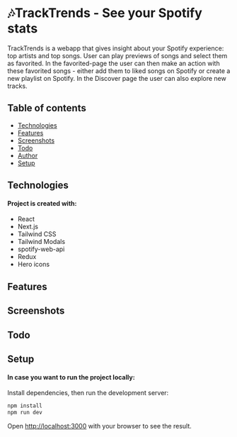 # 🎶TrackTrends - See your Spotify stats

TrackTrends is a webapp that gives insight about your Spotify experience: top artists and top songs. User can play previews of songs and select them as favorited. In the favorited-page the user can then make an action with these favorited songs - either add them to liked songs on Spotify or create a new playlist on Spotify. In the Discover page the user can also explore new tracks.

## Table of contents

- [Technologies](#technologies)
- [Features](#features)
- [Screenshots](#screenshots)
- [Todo](#todo)
- [Author](#author)
- [Setup](#setup)
 

## Technologies

#### Project is created with:

- React
- Next.js
- Tailwind CSS
- Tailwind Modals
- spotify-web-api
- Redux
- Hero icons

## Features

## Screenshots

## Todo

## Setup

#### In case you want to run the project locally:
Install dependencies, then run the development server:

```bash
npm install
npm run dev
```
Open [http://localhost:3000](http://localhost:3000) with your browser to see the result.
